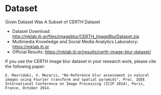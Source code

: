 # Dataset

Given Dataset Was A Subset of CERTH Dataset

- Dataset Download: http://mklab.iti.gr/files/imageblur/CERTH_ImageBlurDataset.zip
- Multimedia Knowledge and Social Media Analytics Laboratory: https://mklab.iti.gr
- Official Results: https://mklab.iti.gr/results/certh-image-blur-dataset/

If you use the CERTH image blur dataset in your research work, please cite the following paper:

```
E. Mavridaki, V. Mezaris, "No-Reference blur assessment in natural images using Fourier transform and spatial pyramids", Proc. IEEE International Conference on Image Processing (ICIP 2014), Paris, France, October 2014.
```